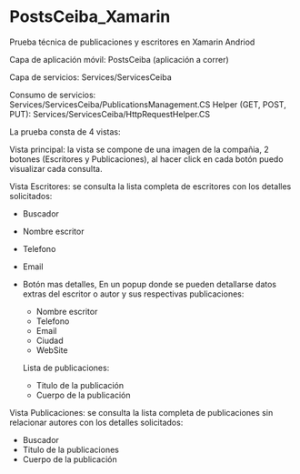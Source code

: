 # PostsCeiba_Xamarin
Prueba técnica de publicaciones y escritores en Xamarin Andriod

Capa de aplicación móvil:
PostsCeiba (aplicación a correr)

Capa de servicios:
Services/ServicesCeiba

Consumo de servicios:
Services/ServicesCeiba/PublicationsManagement.CS
Helper (GET, POST, PUT): Services/ServicesCeiba/HttpRequestHelper.CS

La prueba consta de 4 vistas:

Vista principal: la vista se compone de una imagen de la compañia, 2 botones (Escritores y Publicaciones), al hacer click en cada botón puedo visualizar cada consulta.

Vista Escritores: se consulta la lista completa de escritores con los detalles solicitados:
- Buscador
- Nombre escritor
- Telefono
- Email
- Botón mas detalles, En un popup donde se pueden detallarse datos extras del escritor o autor y sus respectivas publicaciones:
  + Nombre escritor
  + Telefono
  + Email
  + Ciudad
  + WebSite
  
  Lista de publicaciones:
  + Titulo de la publicación
  + Cuerpo de la publicación 


Vista Publicaciones: se consulta la lista completa de publicaciones sin relacionar autores con los detalles solicitados:
- Buscador
- Titulo de la publicaciones
- Cuerpo de la publicación 
